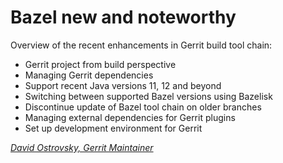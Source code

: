 # Bazel new and noteworthy

Overview of the recent enhancements in Gerrit build tool chain:

* Gerrit project from build perspective
* Managing Gerrit dependencies
* Support recent Java versions 11, 12 and beyond
* Switching between supported Bazel versions using Bazelisk
* Discontinue update of Bazel tool chain on older branches
* Managing external dependencies for Gerrit plugins
* Set up development environment for Gerrit

*[David Ostrovsky, Gerrit Maintainer](../speakers.md#davido)*
